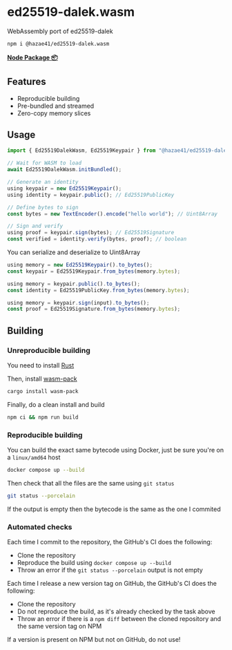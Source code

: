 # ed25519-dalek.wasm

WebAssembly port of ed25519-dalek

```bash
npm i @hazae41/ed25519-dalek.wasm
```

[**Node Package 📦**](https://www.npmjs.com/package/@hazae41/ed25519-dalek.wasm)

## Features
- Reproducible building
- Pre-bundled and streamed
- Zero-copy memory slices

## Usage

```typescript
import { Ed25519DalekWasm, Ed25519Keypair } from "@hazae41/ed25519-dalek.wasm";

// Wait for WASM to load
await Ed25519DalekWasm.initBundled();

// Generate an identity
using keypair = new Ed25519Keypair();
using identity = keypair.public(); // Ed25519PublicKey

// Define bytes to sign
const bytes = new TextEncoder().encode("hello world"); // Uint8Array

// Sign and verify
using proof = keypair.sign(bytes); // Ed25519Signature
const verified = identity.verify(bytes, proof); // boolean
```

You can serialize and deserialize to Uint8Array

```typescript
using memory = new Ed25519Keypair().to_bytes();
const keypair = Ed25519Keypair.from_bytes(memory.bytes);
```

```typescript
using memory = keypair.public().to_bytes();
const identity = Ed25519PublicKey.from_bytes(memory.bytes);
```

```typescript
using memory = keypair.sign(input).to_bytes();
const proof = Ed25519Signature.from_bytes(memory.bytes);
```

## Building

### Unreproducible building

You need to install [Rust](https://www.rust-lang.org/tools/install)

Then, install [wasm-pack](https://rustwasm.github.io/wasm-pack/installer/)

```bash
cargo install wasm-pack
```

Finally, do a clean install and build

```bash
npm ci && npm run build
```

### Reproducible building

You can build the exact same bytecode using Docker, just be sure you're on a `linux/amd64` host

```bash
docker compose up --build
```

Then check that all the files are the same using `git status`

```bash
git status --porcelain
```

If the output is empty then the bytecode is the same as the one I commited

### Automated checks

Each time I commit to the repository, the GitHub's CI does the following:
- Clone the repository
- Reproduce the build using `docker compose up --build`
- Throw an error if the `git status --porcelain` output is not empty

Each time I release a new version tag on GitHub, the GitHub's CI does the following:
- Clone the repository
- Do not reproduce the build, as it's already checked by the task above
- Throw an error if there is a `npm diff` between the cloned repository and the same version tag on NPM

If a version is present on NPM but not on GitHub, do not use!
